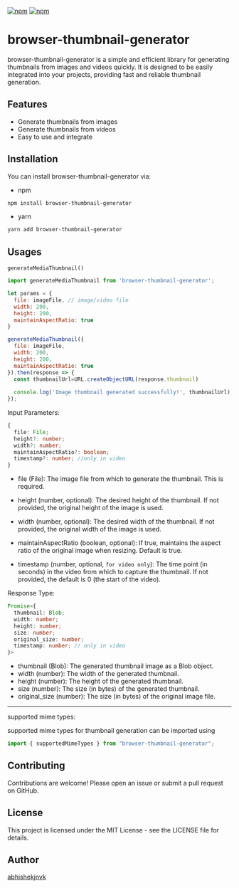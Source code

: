 
[![npm](https://img.shields.io/npm/v/browser-thumbnail-generator.svg)](https://www.npmjs.com/package/browser-thumbnail-generator)
[![npm](https://img.shields.io/npm/l/browser-thumbnail-generator.svg)](https://github.com/abhishekjnvk/browser-thumbnail-generator)

# browser-thumbnail-generator

browser-thumbnail-generator is a simple and efficient library for generating thumbnails from images and videos quickly. It is designed to be easily integrated into your projects, providing fast and reliable thumbnail generation.

## Features

- Generate thumbnails from images
- Generate thumbnails from videos
- Easy to use and integrate

## Installation

You can install browser-thumbnail-generator via:

- npm

```bash
npm install browser-thumbnail-generator
```

- yarn

```bash
yarn add browser-thumbnail-generator
```

## Usages

`generateMediaThumbnail()`

```js
import generateMediaThumbnail from 'browser-thumbnail-generator';

let params = {
  file: imageFile, // image/video file
  width: 200,
  height: 200,
  maintainAspectRatio: true
}

generateMediaThumbnail({
  file: imageFile,
  width: 200,
  height: 200,
  maintainAspectRatio: true
}).then(response => {
  const thumbnailUrl=URL.createObjectURL(response.thumbnail)
  
  console.log('Image thumbnail generated successfully!', thumbnailUrl);
});
```

Input Parameters:

```ts
{
  file: File;
  height?: number;
  width?: number;
  maintainAspectRatio?: boolean;
  timestamp?: number; //only in video
}
```

- file (File): The image file from which to generate the thumbnail. This is required.
- height (number, optional): The desired height of the thumbnail. If not provided, the original height of the image is used.
- width (number, optional): The desired width of the thumbnail. If not provided, the original width of the image is used.
- maintainAspectRatio (boolean, optional): If true, maintains the aspect ratio of the original image when resizing. Default is true.

- timestamp (number, optional, `for video only`): The time point (in seconds) in the video from which to capture the thumbnail. If not provided, the default is 0 (the start of the video).

Response Type:

```ts
Promise<{
  thumbnail: Blob;
  width: number;
  height: number;
  size: number;
  original_size: number;
  timestamp: number; // only in video
}>
```

- thumbnail (Blob): The generated thumbnail image as a Blob object.
- width (number): The width of the generated thumbnail.
- height (number): The height of the generated thumbnail.
- size (number): The size (in bytes) of the generated thumbnail.
- original_size (number): The size (in bytes) of the original image file.

---

supported mime types:

supported mime types for thumbnail generation can be imported using

```js
import { supportedMimeTypes } from "browser-thumbnail-generator";
```

## Contributing

Contributions are welcome! Please open an issue or submit a pull request on GitHub.

## License

This project is licensed under the MIT License - see the LICENSE file for details.

## Author

[abhishekjnvk](https://github.com/abhishekjnvk)
